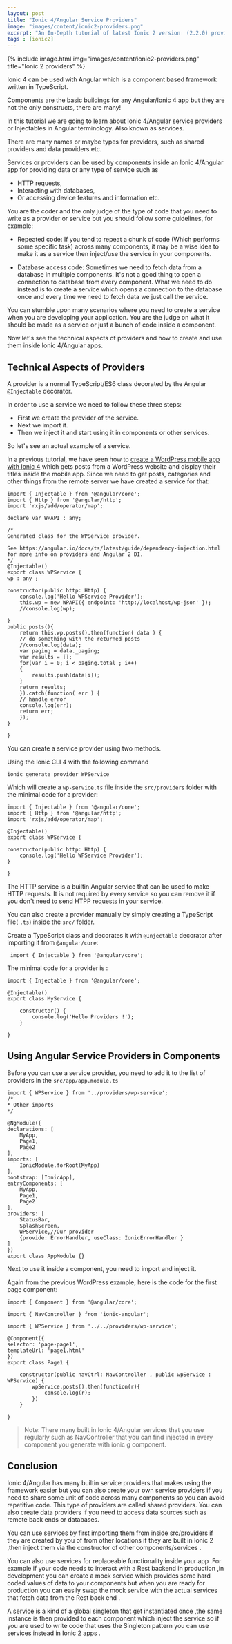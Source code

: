 ```yaml
---
layout: post
title: "Ionic 4/Angular Service Providers"
image: "images/content/ionic2-providers.png"
excerpt: "An In-Depth tutorial of latest Ionic 2 version  (2.2.0) providers " 
tags : [ionic2]
---
```



{% include image.html 
    img="images/content/ionic2-providers.png" 
    title="Ionic 2 providers" 
%}

Ionic 4 can be used with Angular  which is a component based framework written in TypeScript. 

Components are the basic buildings for any Angular/Ionic 4 app but they are not the only constructs, there are many!

In this tutorial we are going to learn about Ionic 4/Angular service providers or Injectables in Angular terminology. Also known as 
services.

There are many names or maybe types for providers, such as shared providers and data providers etc.

Services or providers can be used by components inside an Ionic 4/Angular app for providing data or any type of service such as

<ul>
<li>
HTTP requests,
</li>
<li>
Interacting with databases, 
</li>
<li>
Or accessing device features and information etc.
</li>
</ul>

You are the coder and the only judge of the type of code that you need to write as a provider or service but you should follow some guidelines, for example:

<ul>
<li>
Repeated code: If you tend to repeat a chunk of code (Which performs some specific task) across many components, it may be a wise idea to make it as a service then inject/use the service in your components.
</li>
<li>

Database access code: Sometimes we need to fetch data from a database in multiple components. It's not a good 
thing to open a connection to database from every component. What we need to do instead is to create a service which opens a connection to the database once and every time we need to fetch data we just call the service.
</li>
</ul>

You can stumble upon many scenarios where you need to create a service when you are developing your application. You are the judge on what it should be made as a service or just a bunch of code inside a component.

Now let's see the technical aspects of providers and how to create and use them inside Ionic 4/Angular apps.

## Technical Aspects of Providers 

A provider is a normal TypeScript/ES6 class decorated by the Angular `@Injectable` decorator.

In order to use a service we need to follow these three steps: 

<ul>
<li>
First we create the provider of the service.
</li>
<li>
Next we import it.
</li>
<li>
Then we inject it and start using it in components or other services. 
</li>
</ul>

So let's see an actual example of a service. 


In a previous tutorial, we have seen how to [create a WordPress mobile app with Ionic 4](/wordpress-ionic-2) which gets posts from 
a WordPress website and display their titles inside the mobile app. Since we need to get posts, categories and other things from the remote server we have created a service for that: 

    import { Injectable } from '@angular/core';
    import { Http } from '@angular/http';
    import 'rxjs/add/operator/map';

    declare var WPAPI : any;

    /*
    Generated class for the WPService provider.

    See https://angular.io/docs/ts/latest/guide/dependency-injection.html
    for more info on providers and Angular 2 DI.
    */
    @Injectable()
    export class WPService {
    wp : any ;

    constructor(public http: Http) {
        console.log('Hello WPService Provider');
        this.wp = new WPAPI({ endpoint: 'http://localhost/wp-json' });
        //console.log(wp);
    
    }
    public posts(){
        return this.wp.posts().then(function( data ) {
        // do something with the returned posts
        //console.log(data);
        var paging = data._paging;
        var results = [];
        for(var i = 0; i < paging.total ; i++)
        {
            results.push(data[i]);
        }
        return results;
        }).catch(function( err ) {
        // handle error
        console.log(err);
        return err;
        }); 
    }

    }


You can create a service provider using two methods.

Using the Ionic CLI 4 with the following command 

    ionic generate provider WPService 

Which will create a `wp-service.ts` file inside the `src/providers` folder with the minimal code for a provider:

    import { Injectable } from '@angular/core';
    import { Http } from '@angular/http';
    import 'rxjs/add/operator/map';

    @Injectable()
    export class WPService {
    
    constructor(public http: Http) {
        console.log('Hello WPService Provider');
    }

    }

The HTTP service is a builtin Angular service that can be used to make HTTP requests. It is not required 
by every service so you can remove it if you don't need to send HTPP requests in your service.

You can also create a provider manually by simply creating a TypeScript file( `.ts`) inside the `src/` folder.

Create a TypeScript class and decorates it with `@Injectable` decorator after importing it from `@angular/core`:

     import { Injectable } from '@angular/core';

The minimal code for a provider is :

    import { Injectable } from '@angular/core';

    @Injectable()
    export class MyService {
    
        constructor() {
            console.log('Hello Providers !');
        }

    }
  
## Using Angular Service Providers in Components

Before you can use a service provider, you need to add it to the list of providers in the `src/app/app.module.ts` 

    import { WPService } from '../providers/wp-service';
    /*
    * Other imports 
    */

    @NgModule({
    declarations: [
        MyApp,
        Page1,
        Page2
    ],
    imports: [
        IonicModule.forRoot(MyApp)
    ],
    bootstrap: [IonicApp],
    entryComponents: [
        MyApp,
        Page1,
        Page2
    ],
    providers: [
        StatusBar,
        SplashScreen,
        WPService,//Our provider
        {provide: ErrorHandler, useClass: IonicErrorHandler }
    ]
    })
    export class AppModule {}



Next to use it inside a component, you need to import and inject it.

Again from the previous WordPress example, here is the code for the first page component:

    import { Component } from '@angular/core';

    import { NavController } from 'ionic-angular';

    import { WPService } from '../../providers/wp-service';

    @Component({
    selector: 'page-page1',
    templateUrl: 'page1.html'
    })
    export class Page1 {

        constructor(public navCtrl: NavController , public wpService : WPService) {
            wpService.posts().then(function(r){
                console.log(r);
            })
        }

    }


> Note: There many built in Ionic 4/Angular services that you use regularly such as NavController that you can find injected in every component you generate with ionic g component.

## Conclusion

Ionic 4/Angular has many builtin service providers that makes using the framework easier but you can also create your own service providers if you need to share some unit of code across many components so you can avoid repetitive code. This type of providers are called shared providers. You can also create data providers if you need to access data sources such as remote back ends or databases.

You can use services by first importing them from inside src/providers if they are created by you of from other locations 
if they are built in Ionic 2 ,then inject them via the constructor of other components/services .

You can also use services for replaceable functionality inside your app .For example if your code needs to interact 
with a Rest backend in production ,in development you can create a mock service which provides some hard coded 
values of data to your components but when you are ready for production you can easily swap the mock service with 
the actual services that fetch data from the Rest back end .

A service is a kind of a global singleton that get instantiated once ,the same instance is then provided to each 
component which inject the service so if you are used to write code that uses the Singleton pattern you can use 
services instead in Ionic 2 apps .

